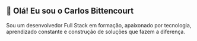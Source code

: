 ## 👋 Olá! Eu sou o Carlos Bittencourt
Sou um desenvolvedor Full Stack em formação, apaixonado por tecnologia, aprendizado constante e construção de soluções que fazem a diferença.
